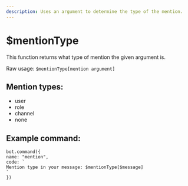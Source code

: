 ```yaml
---
description: Uses an argument to determine the type of the mention.
---
```


# $mentionType

This function returns what type of mention the given argument is.

Raw usage: `$mentionType[mention argument]`

## Mention types:

* user
* role
* channel
* none

## Example command:

```text
bot.command({
name: "mention",
code: `
Mention type in your message: $mentionType[$message]
`
})
```

